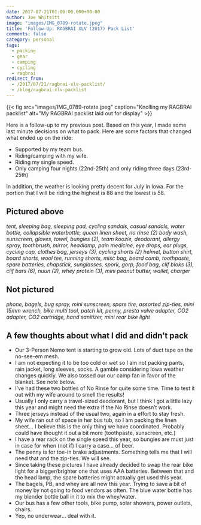 ```yaml
---
date: 2017-07-21T01:00:00.000+00:00
author: Joe Whitsitt
image: "images/IMG_0789-rotate.jpeg"
title: 'Follow-Up: RAGBRAI XLV (2017) Pack List'
comments: false
category: personal
tags:
  - packing
  - gear
  - camping
  - cycling
  - ragbrai
redirect_from:
  - /2017/07/21/ragbrai-xlv-packlist/
  - /blog/ragbrai-xlv-packlist
---
```


{{< fig src="images/IMG_0789-rotate.jpeg" caption="Knolling my RAGBRAI packlist" alt="My RAGBRAI packlist laid out for display" >}}

Here is a follow-up to my previous post. Based on this year, I made some last minute decisions on what to pack. Here are some factors that changed what ended up on the ride:

* Supported by my team bus.
* Riding/camping with my wife.
* Riding my single speed.
* Only camping four nights (22nd-25th) and only riding three days (23rd-25th)

In addition, the weather is looking pretty decent for July in Iowa. For the portion that I will be riding the highest is 88 and the lowest is 58.

## Pictured above

_tent, sleeping bag, sleeping pad, cycling sandals, casual sandals, water bottle, collapsible waterbottle, queen linen sheet, no rinse (2) body wash, sunscreen, gloves, towel, bungies (2), team koozie, deodorant, allergy spray, toothbrush, mirror, headlamp, pain medicine, eye drops, ear plugs, cycling cap, clothes bag, jerseys (3), cycling shorts (2) helmet, button shirt, board shorts, wool tee, running shorts, misc bag, beard comb, toothpaste, spare batteries, chapstick, sunglasses, spork, gorp, food bag, clif bloks (3), clif bars (6), nuun (2), whey protein (3), mini peanut butter, wallet, charger_

## Not pictured

_phone, bagels, bug spray, mini sunscreen, spare tire, assorted zip-ties, mini 15mm wrench, bike multi tool, patch kit, penny, presta valve adapter, CO2 adapter, CO2 cartridge, hand sanitizer, mini rear bike light_

## A few thoughts about what I did and didn’t pack

* Our 3-Person Nemo tent is starting to grow old. Lots of duct tape on the no-see-em mesh.
* I am not expecting it to be too cold or wet so I am not packing pants, rain jacket, long sleeves, socks. A gamble considering Iowa weather changes quickly. We also tossed our our camp fan in favor of the blanket. See note below.
* I’ve had these two bottles of No Rinse for quite some time. Time to test it out with my wife around to smell the results!
* Usually I only carry a travel-sized deodorant, but I think I got a little lazy this year and might need the extra if the No Rinse doesn’t work.
* Three jerseys instead of the usual two, again in a effort to stay fresh.
* My wife ran out of space in her bus tub, so I am packing the linen sheet… I believe this is the only thing we have coordinated. Probably could have thought it out a bit more (toothpaste, sunscreen, etc.)
* I have a rear rack on the single speed this year, so bungies are must just in case for when (not if) I carry a case… of beer.
* The penny is for toe-in brake adjustments. Something tells me that I will need that and the zip-ties. We will see.
* Since taking these pictures I have already decided to swap the rear bike light for a bigger/brighter one that uses AAA batteries. Between that and the head lamp, the spare batteries might actually get used this year.
* The bagels, PB, and whey are all new this year. Trying to save a bit of money by not going to food vendors as often. The blue water bottle has my blender bottle ball in it to mix the whey/water.
* Our bus has a few other tools, bike pump, solar showers, power outlets, chairs.
* Yep, no underwear… deal with it.

